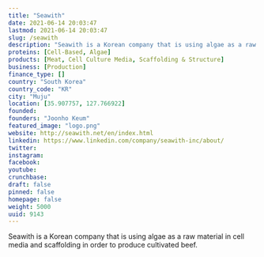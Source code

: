 ```yaml
---
title: "Seawith"
date: 2021-06-14 20:03:47
lastmod: 2021-06-14 20:03:47
slug: /seawith
description: "Seawith is a Korean company that is using algae as a raw material in cell media and scaffolding in order to produce cultivated beef."
proteins: [Cell-Based, Algae]
products: [Meat, Cell Culture Media, Scaffolding & Structure]
business: [Production]
finance_type: []
country: "South Korea"
country_code: "KR"
city: "Muju"
location: [35.907757, 127.766922]
founded: 
founders: "Joonho Keum"
featured_image: "logo.png"
website: http://seawith.net/en/index.html
linkedin: https://www.linkedin.com/company/seawith-inc/about/
twitter: 
instagram: 
facebook: 
youtube: 
crunchbase: 
draft: false
pinned: false
homepage: false
weight: 5000
uuid: 9143
---
```

Seawith is a Korean company that is using algae as a raw material in cell media and scaffolding in order to produce cultivated beef.
